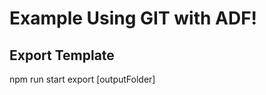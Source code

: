 # Example Using GIT with ADF!

## Export Template

npm run start export <rootFolder> <factoryId> [outputFolder]